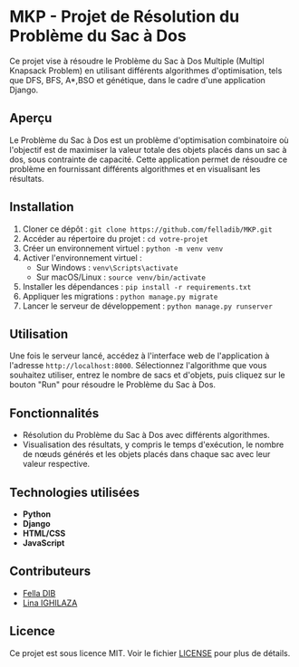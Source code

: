 # MKP - Projet de Résolution du Problème du Sac à Dos

Ce projet vise à résoudre le Problème du Sac à Dos Multiple (Multipl Knapsack Problem) en utilisant différents algorithmes d'optimisation, tels que DFS, BFS, A*,BSO et génétique, dans le cadre d'une application Django.

## Aperçu

Le Problème du Sac à Dos est un problème d'optimisation combinatoire où l'objectif est de maximiser la valeur totale des objets placés dans un sac à dos, sous contrainte de capacité. Cette application permet de résoudre ce problème en fournissant différents algorithmes et en visualisant les résultats.

## Installation

1. Cloner ce dépôt : `git clone https://github.com/felladib/MKP.git`
2. Accéder au répertoire du projet : `cd votre-projet`
3. Créer un environnement virtuel : `python -m venv venv`
4. Activer l'environnement virtuel :
   - Sur Windows : `venv\Scripts\activate`
   - Sur macOS/Linux : `source venv/bin/activate`
5. Installer les dépendances : `pip install -r requirements.txt`
6. Appliquer les migrations : `python manage.py migrate`
7. Lancer le serveur de développement : `python manage.py runserver`

## Utilisation

Une fois le serveur lancé, accédez à l'interface web de l'application à l'adresse `http://localhost:8000`. Sélectionnez l'algorithme que vous souhaitez utiliser, entrez le nombre de sacs et d'objets, puis cliquez sur le bouton "Run" pour résoudre le Problème du Sac à Dos.

## Fonctionnalités

- Résolution du Problème du Sac à Dos avec différents algorithmes.
- Visualisation des résultats, y compris le temps d'exécution, le nombre de nœuds générés et les objets placés dans chaque sac avec leur valeur respective.

## Technologies utilisées

- **Python**
- **Django**
- **HTML/CSS**
- **JavaScript**

## Contributeurs
- [Fella DIB](github.com/felladib)
- [Lina IGHILAZA](github.com/liAghZn)


## Licence

Ce projet est sous licence MIT. Voir le fichier [LICENSE](LICENSE) pour plus de détails.


